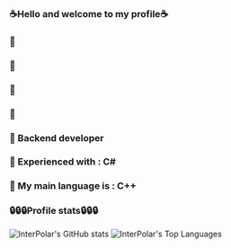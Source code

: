 ### ☕Hello and welcome to my profile☕

### 🤠‎ 
### 👔‎ 
### 👖‎ 
### 👞‎ 

### 🧨 Backend developer
### 🧨 Experienced with : C#
### 🧨 My main language is : C++


### 🔒🔒🔒Profile stats🔒🔒🔒


![InterPolar's GitHub stats](https://github-readme-stats.vercel.app/api?username=BruhDevel&theme=dracula) ![InterPolar's Top Languages](https://github-readme-stats.vercel.app/api/top-langs/?username=BruhDevel&theme=dracula)
